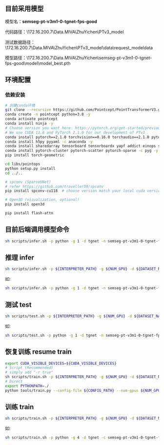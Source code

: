 <!--
 * @Description: 
 * @Version: 1.0
 * @Autor: ZhuYichen
 * @Date: 2024-12-30 14:30:11
 * @LastEditors: ZhuYichen
 * @LastEditTime: 2025-01-03 12:56:17
-->
## 目前采用模型
模型名：**semseg-pt-v3m1-0-tgnet-fps-good**

代码路径：\\172.16.200.7\Data.MIVA\ZhuYichen\PTv3_model

测试数据路径：\\172.16.200.7\Data.MIVA\ZhuYichen\PTv3_model\data\request_modeldata

模型路径：\\172.16.200.7\Data.MIVA\ZhuYichen\semseg-pt-v3m1-0-tgnet-fps-good\model\model_best.pth

## 环境配置
### 依赖安装
```sh
# 创建conda环境
git clone --recursive https://github.com/Pointcept/PointTransformerV3.git
conda create -n pointcept python=3.8 -y
conda activate pointcept
conda install ninja -y
# Choose version you want here: https://pytorch.org/get-started/previous-versions/
# We use CUDA 11.8 and PyTorch 2.1.0 for our development of PTv3
conda install pytorch==2.1.0 torchvision==0.16.0 torchaudio==2.1.0 pytorch-cuda=11.8 -c pytorch -c nvidia
conda install h5py pyyaml -c anaconda -y
conda install sharedarray tensorboard tensorboardx yapf addict einops scipy plyfile termcolor timm -c conda-forge -y
conda install pytorch-cluster pytorch-scatter pytorch-sparse -c pyg -y
pip install torch-geometric

cd libs/pointops
python setup.py install
cd ../..

# spconv (SparseUNet)
# refer https://github.com/traveller59/spconv
pip install spconv-cu118  # choose version match your local cuda version

# Open3D (visualization, optional)
pip install open3d

pip install flash-attn
```

## 目前后端调用模型命令
```sh
sh scripts/infer.sh -p python -g 1 -d tgnet -n semseg-pt-v3m1-0-tgnet-fps-good -w model_best -i 'data/request_modeldata/{id}/' -o 'data/request_result/' -k true
```
## 推理 infer
```sh
sh scripts/infer.sh -p ${INTERPRETER_PATH} -g ${NUM_GPU} -d ${DATASET_NAME} -n ${EXP_NAME} -w ${CHECKPOINT_NAME} -i ${INPUT_PATH} -o ${OUTPUT_PATH} -k ${IF_USE_KNN}
```
如:
```sh
sh scripts/infer.sh -p python -g 1 -d tgnet -n semseg-pt-v3m1-0-tgnet-fps-full-test -w model_best -i 'data/tgnet_fulldataset_whole_norm' -o 'data/result_of_test' -k true
```

## 测试 test

```sh
sh scripts/test.sh -p ${INTERPRETER_PATH} -g ${NUM_GPU} -d ${DATASET_NAME} -n ${EXP_NAME} -w ${CHECKPOINT_NAME}
```
如:
```sh
sh scripts/test.sh -p python -g 1 -d tgnet -n semseg-pt-v3m1-0-tgnet-fps-full-test -w model_best
```

## 恢复训练 resume train

```sh
export CUDA_VISIBLE_DEVICES=${CUDA_VISIBLE_DEVICES}
# Script (Recommended)
# simply add "-r true"
sh scripts/train.sh -p ${INTERPRETER_PATH} -g ${NUM_GPU} -d ${DATASET_NAME} -c ${CONFIG_NAME} -n ${EXP_NAME} -r true
# Direct
export PYTHONPATH=./
python tools/train.py --config-file ${CONFIG_PATH} --num-gpus ${NUM_GPU} --options save_path=${SAVE_PATH} resume=True weight=${CHECKPOINT_PATH}
```

## 训练 train
```sh
sh scripts/train.sh -p ${INTERPRETER_PATH} -g ${NUM_GPU} -d ${DATASET_NAME} -c ${CONFIG_NAME} -n ${EXP_NAME}
```
如:
```sh
sh scripts/train.sh -p python -g 4 -d tgnet -c semseg-pt-v3m1-0-tgnet-fps-mask1 -n semseg-pt-v3m1-0-tgnet-fps-mask1
```
